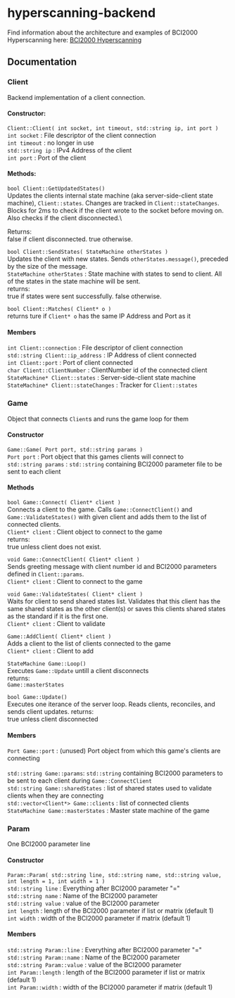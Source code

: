 # hyperscanning-backend

Find information about the architecture and examples of BCI2000 Hyperscanning here: [BCI2000 Hyperscanning](https://www.bci2000.org/mediawiki/index.php/BCI2000_Hyperscanning)

## Documentation

### Client
Backend implementation of a client connection.

#### Constructor:
`Client::Client( int socket, int timeout, std::string ip, int port )`  
`int socket` : File descriptor of the client connection  
`int timeout` : no longer in use  
`std::string ip` : IPv4 Address of the client  
`int port` : Port of the client  

#### Methods:
`bool Client::GetUpdatedStates()`  
Updates the clients internal state machine (aka server-side-client state machine), `Client::states`. Changes are tracked in `Client::stateChanges`. Blocks for 2ms to check if the client wrote to the socket before moving on. Also checks if the client disconnected.\

Returns:  
false if client disconnected. true otherwise.  

`bool Client::SendStates( StateMachine otherStates )`  
Updates the client with new states. Sends `otherStates.message()`, preceded by the size of the message.  
`StateMachine otherStates` : State machine with states to send to client. All of the states in the state machine will be sent.  
returns:  
true if states were sent successfully. false otherwise.  

`bool Client::Matches( Client* o )`  
returns ture if `Client* o` has the same IP Address and Port as it  

#### Members
`int Client::connection` : File descriptor of client connection  
`std::string Client::ip_address` : IP Address of client connected   
`int Client::port` : Port of client connected  
`char Client::ClientNumber` : ClientNumber id of the connected client  
`StateMachine* Client::states` : Server-side-client state machine  
`StateMachine* Client::stateChanges` : Tracker for `Client::states`  

### Game
Object that connects `Client`s and runs the game loop for them

#### Constructor
`Game::Game( Port port, std::string params )`  
`Port port` : Port object that this games clients will connect to  
`std::string params` : `std::string` containing BCI2000 parameter file to be sent to each client  

#### Methods
`bool Game::Connect( Client* client )`  
Connects a client to the game. Calls `Game::ConnectClient()` and `Game::ValidateStates()` with given client and adds them to the list of connected clients.  
`Client* client` : Client object to connect to the game  
returns:  
true unless client does not exist.  

`void Game::ConnectClient( Client* client )`  
Sends greeting message with client number id and BCI2000 parameters defined in `Client::params`.   
`Client* client` : Client to connect to the game  

`void Game::ValidateStates( Client* client )`  
Waits for client to send shared states list. Validates that this client has the same shared states as the other client(s) or saves this clients shared states as the standard if it is the first one.  
`Client* client` : Client to validate  

`Game::AddClient( Client* client )`  
Adds a client to the list of clients connected to the game  
`Client* client` : Client to add  

`StateMachine Game::Loop()`  
Executes `Game::Update` untill a client disconnects  
returns:  
`Game::masterStates`  

`bool Game::Update()`  
Executes one iterance of the server loop. Reads clients, reconciles, and sends client updates.
returns:  
true unless client disconnected  

#### Members
`Port Game::port` : (unused) Port object from which this game's clients are connecting <br>  
`std::string Game::params`: `std::string` containing BCI2000 parameters to be sent to each client during `Game::ConnectClient`  
`std::string Game::sharedStates` : list of shared states used to validate clients when they are connecting  
`std::vector<Client*> Game::clients` : list of connected clients  
`StateMachine Game::masterStates` : Master state machine of the game  

### Param
One BCI2000 parameter line  

#### Constructor
`Param::Param( std::string line, std::string name, std::string value, int length = 1, int width = 1 )`  
`std::string line` : Everything after BCI2000 parameter "="  
`std::string name` : Name of the BCI2000 parameter  
`std::string value` : value of the BCI2000 parameter  
`int length` : length of the BCI2000 parameter if list or matrix (default 1)  
`int width` : width of the BCI2000 parameter if matrix (default 1)  

#### Members
`std::string Param::line` : Everything after BCI2000 parameter "="  
`std::string Param::name` : Name of the BCI2000 parameter  
`std::string Param::value` : value of the BCI2000 parameter  
`int Param::length` : length of the BCI2000 parameter if list or matrix (default 1)  
`int Param::width` : width of the BCI2000 parameter if matrix (default 1)  



